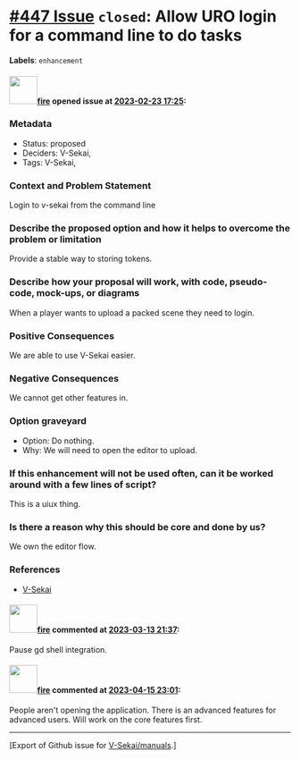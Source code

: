 # [\#447 Issue](https://github.com/V-Sekai/manuals/issues/447) `closed`: Allow URO login for a command line to do tasks
**Labels**: `enhancement`


#### <img src="https://avatars.githubusercontent.com/u/32321?u=c2e06a3d2b49a467aa907e54aa259516440267cc&v=4" width="50">[fire](https://github.com/fire) opened issue at [2023-02-23 17:25](https://github.com/V-Sekai/manuals/issues/447):

### Metadata

- Status: proposed <!-- draft | proposed | rejected | accepted | deprecated | superseded by -->
- Deciders: V-Sekai,
- Tags: V-Sekai,


### Context and Problem Statement

Login to v-sekai from the command line

### Describe the proposed option and how it helps to overcome the problem or limitation

Provide a stable way to storing tokens.

### Describe how your proposal will work, with code, pseudo-code, mock-ups, or diagrams

When a player wants to upload a packed scene they need to login.

### Positive Consequences

We are able to use V-Sekai easier.

### Negative Consequences

We cannot get other features in.

### Option graveyard

- Option: Do nothing.
- Why: We will need to open the editor to upload.

### If this enhancement will not be used often, can it be worked around with a few lines of script?

This is a uiux thing.

### Is there a reason why this should be core and done by us?

We own the editor flow.

### References

- [V-Sekai](https://v-sekai.org/)


#### <img src="https://avatars.githubusercontent.com/u/32321?u=c2e06a3d2b49a467aa907e54aa259516440267cc&v=4" width="50">[fire](https://github.com/fire) commented at [2023-03-13 21:37](https://github.com/V-Sekai/manuals/issues/447#issuecomment-1466999203):

Pause gd shell integration.

#### <img src="https://avatars.githubusercontent.com/u/32321?u=c2e06a3d2b49a467aa907e54aa259516440267cc&v=4" width="50">[fire](https://github.com/fire) commented at [2023-04-15 23:01](https://github.com/V-Sekai/manuals/issues/447#issuecomment-1509993918):

People aren't opening the application. There is an advanced features for advanced users. Will work on the core features first.


-------------------------------------------------------------------------------



[Export of Github issue for [V-Sekai/manuals](https://github.com/V-Sekai/manuals).]
